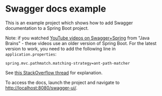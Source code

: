 # Swagger docs example
This is an example project which shows how to add Swagger documentation to a Spring Boot project.

Note: if you watched [YouTube videos on Swagger+Spring](https://www.youtube.com/watch?v=gduKpLW_vdY&t=1022) from "Java Brains" - these videos use an older version of Spring Boot. 
For the latest version to work, you need to add the following line in `application.properties`:
```
spring.mvc.pathmatch.matching-strategy=ant-path-matcher
```

See [this StackOverflow thread](https://stackoverflow.com/questions/70059018/swagger-2-issue-spring-boot) for explanation.

To access the docs, launch the project and navigate to [http://localhost:8080/swagger-ui/](http://localhost:8080/swagger-ui/).